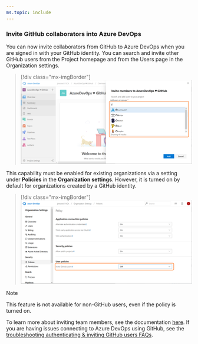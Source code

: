 ```yaml
---
ms.topic: include
---
```


### Invite GitHub collaborators into Azure DevOps

You can now invite collaborators from GitHub to Azure DevOps when you are signed in with your GitHub identity. You can search and invite other GitHub users from the Project homepage and from the Users page in the Organization settings.

> [!div class="mx-imgBorder"]
> ![Badge](../../media/155_20.png)

This capability must be enabled for existing organizations via a setting under **Policies** in the **Organization settings**. However, it is turned on by default for organizations created by a GitHub identity.

> [!div class="mx-imgBorder"]
> ![Badge](../../media/155_27.png)

> [!NOTE]
> This feature is not available for non-GitHub users, even if the policy is turned on.

To learn more about inviting team members, see the documentation [here](https://docs.microsoft.com/azure/devops/user-guide/sign-up-invite-teammates?view=azure-devops#invite-team-members). If you are having issues connecting to Azure DevOps using GitHub, see the [troubleshooting authenticating & inviting GitHub users FAQs](https://docs.microsoft.com/azure/devops/organizations/security/faq-github-authentication?view=azure-devops).
